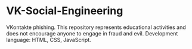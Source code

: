 # VK-Social-Engineering
VKontakte phishing.  This repository represents educational activities and does not encourage anyone to engage in fraud and evil. Development language: HTML, CSS, JavaScript.
